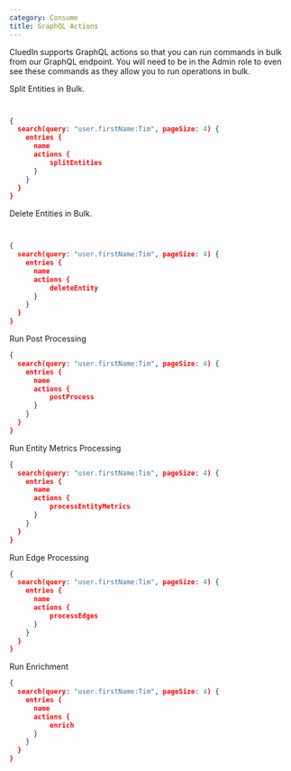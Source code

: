 ```yaml
---
category: Consume
title: GraphQL Actions
---
```


CluedIn supports GraphQL actions so that you can run commands in bulk from our GraphQL endpoint. You will need to be in the Admin role to even see these commands as they allow you to run operations in bulk.  


Split Entities in Bulk.

```json


{
  search(query: "user.firstName:Tim", pageSize: 4) {
    entries {
      name
      actions {
          splitEntities
      }
    }
  }
}
```

Delete Entities in Bulk.

```json


{
  search(query: "user.firstName:Tim", pageSize: 4) {
    entries {
      name
      actions {
          deleteEntity
      }
    }
  }
}
```

Run Post Processing

```json
{
  search(query: "user.firstName:Tim", pageSize: 4) {
    entries {
      name
      actions {
          postProcess
      }
    }
  }
}
```

Run Entity Metrics Processing

```json
{
  search(query: "user.firstName:Tim", pageSize: 4) {
    entries {
      name
      actions {
          processEntityMetrics
      }
    }
  }
}
```

Run Edge Processing

```json
{
  search(query: "user.firstName:Tim", pageSize: 4) {
    entries {
      name
      actions {
          processEdges
      }
    }
  }
}
```


Run Enrichment

```json
{
  search(query: "user.firstName:Tim", pageSize: 4) {
    entries {
      name
      actions {
          enrich
      }
    }
  }
}
```
